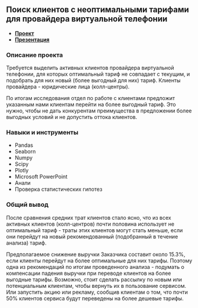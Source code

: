 ## Поиск клиентов с неоптимальными тарифами для провайдера виртуальной телефонии
- **[Проект](https://github.com/Kris-Soloveva/Portfolio/blob/main/Поиск%20клиентов%20с%20неоптимальными%20тарифами/Поиск%20клиентов%20с%20неоптимальными%20тарифами.ipynb)**
- **[Презентация](https://github.com/Kris-Soloveva/Portfolio/blob/main/Поиск%20клиентов%20с%20неоптимальными%20тарифами/Презентация.pdf)**
### Описание проекта
Требуется выделить активных клиентов провайдера виртуальной телефонии, для которых оптимальный тариф не совпадает с текущим, и подобрать для них новый (более выгодный для них) тариф. Клиенты провайдера - юридические лица (колл-центры).   

По итогам исследования отдел по работе с клиентами предложит указанным нами клиентам перейти на более выгодный тариф. Это нужно, чтобы не дать конкурентам преимущества в предложении более выгодных условий и не допустить оттока клиентов.

### Навыки и инструменты
* Pandas 
* Seaborn
* Numpy
* Scipy 
* Plotly
* Microsoft PowerPoint
* Анали
* Проверка статистических гипотез

### Общий вывод
После сравнения средних трат клиентов стало ясно, что из всех активных клиентов (колл-центров) почти половина использует не оптимальный тариф -  траты этих клиентов могут стать меньше, если они перейдут на новый рекомендованный (подобранный в течение анализа) тариф. 

Предполагаемое снижение выручки Заказчика составит около 15.3%, если клиенты перейдут на более оптимальные для них тарифы. Поэтому одна из рекомендаций по итогам проведенного анализа - подумать о компенсации падения выручки при переводе клиентов на более выгодные тарифы. Возможно, стоит сделать рассылку по новым или потенциальным клиентам, чтобы вернуть их в пользование сервисом. Или запустить акцию или рекламу, сообщив клиентам о том, что почти 50% клиентов сервиса будут переведены на более дешевые тарифы.
